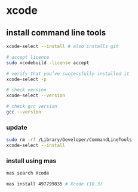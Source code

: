 # xcode

## install command line tools

```sh
xcode-select --install # also installs git

# accept licence
sudo xcodebuild -license accept

# verify that you’ve successfully installed it
xcode-select -p 

# check version
xcode-select --version

# check gcc version
gcc --version 
```

### update

```sh
sudo rm -rf /Library/Developer/CommandLineTools
xcode-select --install
```

### install using mas

```sh
mas search Xcode

mas install 497799835 # Xcode (10.3)
```
